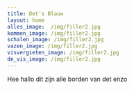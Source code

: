 ```yaml
---
title: Det's Blauw
layout: home
alles_image:  /img/filler2.jpg
kommen_image: /img/filler2.jpg
schalen_image: /img/filler2.jpg
vazen_image: /img/filler2.jpg
visvergieten_image: /img/filler2.jpg
de_vis_image: /img/filler2.jpg
---
```


Hee hallo dit zijn alle borden van det enzo